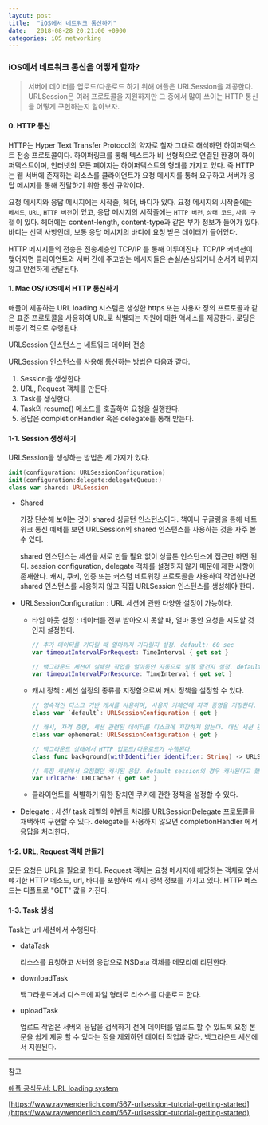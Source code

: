 ```yaml
---
layout: post
title:  "iOS에서 네트워크 통신하기"
date:   2018-08-28 20:21:00 +0900
categories: iOS networking
---
```


### iOS에서 네트워크 통신을 어떻게 할까?

> 서버에 데이터를 업로드/다운로드 하기 위해 애플은 URLSession을 제공한다. URLSession은 여러 프로토콜을 지원하지만 그 중에서 많이 쓰이는 HTTP 통신을 어떻게 구현하는지 알아보자.

#### 0. HTTP 통신

HTTP는 Hyper Text Transfer Protocol의 약자로 철자 그대로 해석하면 하이퍼텍스트 전송 프로토콜이다. 하이퍼링크를 통해 텍스트가 비 선형적으로 연결된 환경이 하이퍼텍스트이며, 인터넷의 모든 페이지는 하이퍼텍스트의 형태를 가지고 있다. 즉 HTTP는 웹 서버에 존재하는 리소스를 클라이언트가 요청 메시지를 통해 요구하고 서버가 응답 메시지를 통해 전달하기 위한 통신 규약이다.

요청 메시지와 응답 메시지에는 시작줄, 헤더, 바디가 있다. 요청 메시지의 시작줄에는 ```메서드```, ```URL```, ```HTTP 버전```이 있고,  응답 메시지의 시작줄에는 ```HTTP 버전```, ```상태 코드```, ```사유 구절``` 이 있다. 헤더에는 content-length, content-type과 같은 부가 정보가 들어가 있다. 바디는 선택 사항인데, 보통 응답 메시지의 바디에 요청 받은 데이터가 들어있다.

HTTP 메시지들의 전송은 전송계층인 TCP/IP 를 통해 이루어진다. TCP/IP 커넥션이 맺어지면 클라이언트와 서버 간에 주고받는 메시지들은 손실/손상되거나 순서가 바뀌지 않고 안전하게 전달된다.

#### 1. Mac OS/ iOS에서 HTTP 통신하기

애플이 제공하는 URL loading 시스템은 생성한 https 또는 사용자 정의 프로토콜과 같은 표준 프로토콜을 사용하여 URL로 식별되는 자원에 대한 액세스를 제공한다. 로딩은 비동기 적으로 수행된다.

URLSession 인스턴스는 네트워크 데이터 전송 

URLSession 인스턴스를 사용해 통신하는 방법은 다음과 같다.

1. Session을 생성한다.
2. URL, Request 객체를 만든다.
3. Task를 생성한다.
4. Task의 resume() 메소드를 호출하여 요청을 실행한다.
5. 응답은 completionHandler 혹은 delegate를 통해 받는다.

#### 1-1. Session 생성하기

URLSession을 생성하는 방법은 세 가지가 있다.

```swift
init(configuration: URLSessionConfiguration)
init(configuration:delegate:delegateQueue:)
class var shared: URLSession
```

- Shared

  가장 단순해 보이는 것이 shared 싱글턴 인스턴스이다. 책이나 구글링을 통해 네트워크 통신 예제를 보면 URLSession의 shared 인스턴스를 사용하는 것을 자주 볼 수 있다.

  shared 인스턴스는 세션을 새로 만들 필요 없이 싱글톤 인스턴스에 접근만 하면 된다. session configuration, delegate 객체를 설정하지 않기 때문에 제한 사항이 존재한다. 캐시, 쿠키, 인증 또는 커스텀 네트워킹 프로토콜을 사용하여 작업한다면 shared 인스턴스를 사용하지 않고 직접 URLSession 인스턴스를 생성해야 한다.

- URLSessionConfiguration : URL 세션에 관한 다양한 설정이 가능하다.

  - 타임 아웃 설정 : 데이터를 전부 받아오지 못할 때, 얼마 동안 요청을 시도할 것인지 설정한다.

    ```swift
    // 추가 데이터를 기다릴 때 얼마까지 기다릴지 설정. default: 60 sec
    var timeoutIntervalForRequest: TimeInterval { get set }

    // 백그라운드 세션이 실패한 작업을 얼마동안 자동으로 실행 할건지 설정. default: 7 days
    var timeoutIntervalForResource: TimeInterval { get set }
    ```


  - 캐시 정책 : 세션 설정의 종류를 지정함으로써 캐시 정책을 설정할 수 있다.

    ```swift
    // 영속적인 디스크 기반 캐시를 사용하며, 사용자 키체인에 자격 증명을 저장한다. 쿠키를 저장함.
    class var `default`: URLSessionConfiguration { get }

    // 캐시, 자격 증명, 세션 관련된 데이터를 디스크에 저장하지 않는다. 대신 세션 관련 데이터를 RAM에 저장한다.
    class var ephemeral: URLSessionConfiguration { get }

    // 백그라운드 상태에서 HTTP 업로드/다운로드가 수행된다.
    class func background(withIdentifier identifier: String) -> URLSessionConfiguration
    ```

    ```swift
    // 특정 세션에서 요청했던 캐시된 응답. default session의 경우 캐시된다고 했는데, 이곳에서 설정한다.
    var urlCache: URLCache? { get set }
    ```

  - 클라이언트를 식별하기 위한 장치인 쿠키에 관한 정책을 설정할 수 있다.

- Delegate : 세션/ task 레벨의 이벤트 처리를 URLSessionDelegate 프로토콜을 채택하여 구현할 수 있다. delegate를 사용하지 않으면 completionHandler 에서 응답을 처리한다.

#### 1-2. URL, Request 객체 만들기 

모든 요청은 URL을 필요로 한다. Request 객체는 요청 메시지에 해당하는 객체로 앞서 얘기한 HTTP 메소드, url, 바디를 포함하여 캐시 정책 정보를 가지고 있다. HTTP 메소드는 디폴트로 "GET" 값을 가진다.

#### 1-3. Task 생성 

Task는 url 세션에서 수행된다. 

- dataTask

  리소스를 요청하고 서버의 응답으로 NSData 객체를 메모리에 리턴한다.

- downloadTask

  백그라운드에서 디스크에 파일 형태로 리소스를 다운로드 한다.

- uploadTask

  업로드 작업은 서버의 응답을 검색하기 전에 데이터를 업로드 할 수 있도록 요청 본문을 쉽게 제공 할 수 있다는 점을 제외하면 데이터 작업과 같다. 백그라운드 세션에서 지원된다.



---

참고

[애플 공식문서: URL loading system](https://developer.apple.com/documentation/foundation/url_loading_system)

[https://www.raywenderlich.com/567-urlsession-tutorial-getting-started](https://www.raywenderlich.com/567-urlsession-tutorial-getting-started)